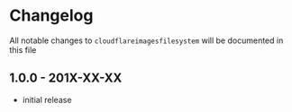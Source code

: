 # Changelog

All notable changes to `cloudflareimagesfilesystem` will be documented in this file

## 1.0.0 - 201X-XX-XX

- initial release
